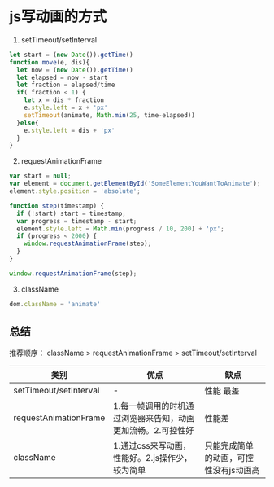 # js写动画的方式

1. setTimeout/setInterval

```jsx
let start = (new Date()).getTime()
function move(e, dis){
  let now = (new Date()).getTime()
  let elapsed = now - start 
  let fraction = elapsed/time
  if( fraction < 1) {
    let x = dis * fraction
    e.style.left = x + 'px'
    setTimeout(animate, Math.min(25, time-elapsed))
  }else{
    e.style.left = dis + 'px'
  }
}
```

2. requestAnimationFrame

```jsx
var start = null;
var element = document.getElementById('SomeElementYouWantToAnimate');
element.style.position = 'absolute';

function step(timestamp) {
  if (!start) start = timestamp;
  var progress = timestamp - start;
  element.style.left = Math.min(progress / 10, 200) + 'px';
  if (progress < 2000) {
    window.requestAnimationFrame(step);
  }
}

window.requestAnimationFrame(step);
```

3. className

```jsx
dom.className = 'animate'
```

## 总结

推荐顺序： className > requestAnimationFrame > setTimeout/setInterval


| 类别 | 优点 | 缺点 |
| ------ | ------ | ------ |
| setTimeout/setInterval | - | 性能 最差 |
| requestAnimationFrame | 1.每一帧调用的时机通过浏览器来告知，动画更加流畅。2.可控性好 | 性能差 |
| className | 1.通过css来写动画，性能好。2.js操作少，较为简单 | 只能完成简单的动画，可控性没有js动画高 |
